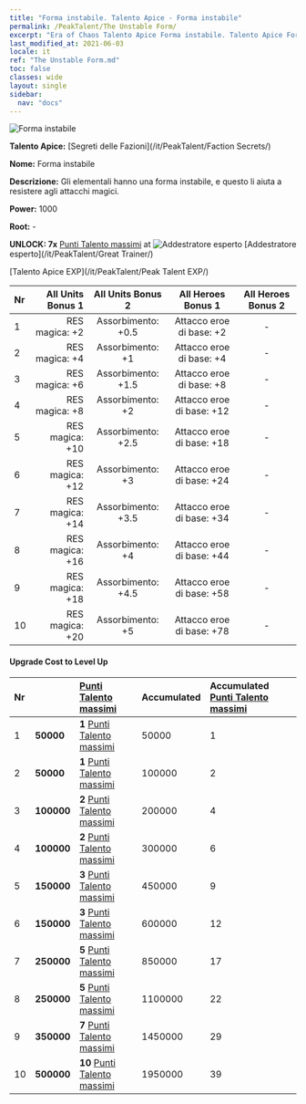 ```yaml
---
title: "Forma instabile. Talento Apice - Forma instabile"
permalink: /PeakTalent/The Unstable Form/
excerpt: "Era of Chaos Talento Apice Forma instabile. Talento Apice Forma instabile. Forma instabile"
last_modified_at: 2021-06-03
locale: it
ref: "The Unstable Form.md"
toc: false
classes: wide
layout: single
sidebar:
  nav: "docs"
---
```


  ![Forma instabile](/images/pt/talent_3002.png)

  **Talento Apice:** [Segreti delle Fazioni](/it/PeakTalent/Faction Secrets/)

  **Nome:** Forma instabile

  **Descrizione:** Gli elementali hanno una forma instabile, e questo li aiuta a resistere agli attacchi magici.

  **Power:** 1000

  **Root:** -

  **UNLOCK: 7x** [Punti Talento massimi](/ItemsIT/con_934/) at ![Addestratore esperto](/images/pt/talent_3001.png) [Addestratore esperto](/it/PeakTalent/Great Trainer/)

  [Talento Apice EXP](/it/PeakTalent/Peak Talent EXP/)

  | Nr | All Units Bonus 1 | All Units Bonus 2 | All Heroes Bonus 1 | All Heroes Bonus 2 |
  |:---|--------------:|:-------------:|:-------------:|:-------------:|
  | 1 | RES magica: +2 | Assorbimento: +0.5 | Attacco eroe di base: +2 | - |
  | 2 | RES magica: +4 | Assorbimento: +1 | Attacco eroe di base: +4 | - |
  | 3 | RES magica: +6 | Assorbimento: +1.5 | Attacco eroe di base: +8 | - |
  | 4 | RES magica: +8 | Assorbimento: +2 | Attacco eroe di base: +12 | - |
  | 5 | RES magica: +10 | Assorbimento: +2.5 | Attacco eroe di base: +18 | - |
  | 6 | RES magica: +12 | Assorbimento: +3 | Attacco eroe di base: +24 | - |
  | 7 | RES magica: +14 | Assorbimento: +3.5 | Attacco eroe di base: +34 | - |
  | 8 | RES magica: +16 | Assorbimento: +4 | Attacco eroe di base: +44 | - |
  | 9 | RES magica: +18 | Assorbimento: +4.5 | Attacco eroe di base: +58 | - |
  | 10 | RES magica: +20 | Assorbimento: +5 | Attacco eroe di base: +78 | - |


#### Upgrade Cost to Level Up

  | Nr | <i class="fas fa-coins"/> | [Punti Talento massimi](/ItemsIT/con_934/) | Accumulated <i class="fas fa-coins"/> | Accumulated [Punti Talento massimi](/ItemsIT/con_934/) |
  |:---|:--------------|:-------------|:-------------|:-------------|
  | 1 | **50000** | **1** [Punti Talento massimi](/ItemsIT/con_934/) | 50000 | 1 |
  | 2 | **50000** | **1** [Punti Talento massimi](/ItemsIT/con_934/) | 100000 | 2 |
  | 3 | **100000** | **2** [Punti Talento massimi](/ItemsIT/con_934/) | 200000 | 4 |
  | 4 | **100000** | **2** [Punti Talento massimi](/ItemsIT/con_934/) | 300000 | 6 |
  | 5 | **150000** | **3** [Punti Talento massimi](/ItemsIT/con_934/) | 450000 | 9 |
  | 6 | **150000** | **3** [Punti Talento massimi](/ItemsIT/con_934/) | 600000 | 12 |
  | 7 | **250000** | **5** [Punti Talento massimi](/ItemsIT/con_934/) | 850000 | 17 |
  | 8 | **250000** | **5** [Punti Talento massimi](/ItemsIT/con_934/) | 1100000 | 22 |
  | 9 | **350000** | **7** [Punti Talento massimi](/ItemsIT/con_934/) | 1450000 | 29 |
  | 10 | **500000** | **10** [Punti Talento massimi](/ItemsIT/con_934/) | 1950000 | 39 |
